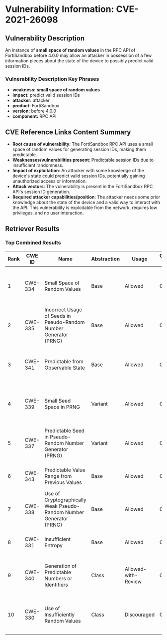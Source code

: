 # Vulnerability Information: CVE-2021-26098

## Vulnerability Description
An instance of **small space of random values** in the RPC API of FortiSandbox before 4.0.0 may allow an attacker in possession of a few information pieces about the state of the device to possibly predict valid session IDs.

### Vulnerability Description Key Phrases
- **weakness:** **small space of random values**
- **impact:** predict valid session IDs
- **attacker:** attacker
- **product:** FortiSandbox
- **version:** before 4.0.0
- **component:** RPC API

## CVE Reference Links Content Summary
- **Root cause of vulnerability**: The FortiSandbox RPC API uses a small space of random values for generating session IDs, making them predictable.
- **Weaknesses/vulnerabilities present**: Predictable session IDs due to insufficient randomness.
- **Impact of exploitation**: An attacker with some knowledge of the device's state could predict valid session IDs, potentially gaining unauthorized access or information.
- **Attack vectors**: The vulnerability is present in the FortiSandbox RPC API's session ID generation.
- **Required attacker capabilities/position**: The attacker needs some prior knowledge about the state of the device and a valid way to interact with the API. This vulnerability is exploitable from the network, requires low privileges, and no user interaction.

## Retriever Results

### Top Combined Results

| Rank | CWE ID | Name | Abstraction | Usage | Combined Score | Retrievers | Individual Scores |
|------|--------|------|-------------|-------|---------------|------------|-------------------|
| 1 | CWE-334 | Small Space of Random Values | Base | Allowed | 0.7766 | dense, sparse, graph | dense: 0.680, sparse: 0.368, graph: 0.632 |
| 2 | CWE-335 | Incorrect Usage of Seeds in Pseudo-Random Number Generator (PRNG) | Base | Allowed | 0.6804 | dense, sparse, graph | dense: 0.495, sparse: 0.205, graph: 0.882 |
| 3 | CWE-341 | Predictable from Observable State | Base | Allowed | 0.6085 | dense, sparse, graph | dense: 0.512, sparse: 0.214, graph: 0.642 |
| 4 | CWE-339 | Small Seed Space in PRNG | Variant | Allowed | 0.5700 | dense, sparse, graph | dense: 0.498, sparse: 0.188, graph: 0.729 |
| 5 | CWE-337 | Predictable Seed in Pseudo-Random Number Generator (PRNG) | Variant | Allowed | 0.5334 | dense, sparse, graph | dense: 0.532, sparse: 0.204, graph: 0.545 |
| 6 | CWE-343 | Predictable Value Range from Previous Values | Base | Allowed | 0.3589 | dense, sparse | dense: 0.502, sparse: 0.188 |
| 7 | CWE-338 | Use of Cryptographically Weak Pseudo-Random Number Generator (PRNG) | Base | Allowed | 0.3570 | dense, sparse | dense: 0.509, sparse: 0.179 |
| 8 | CWE-331 | Insufficient Entropy | Base | Allowed | 0.3551 | dense, sparse | dense: 0.501, sparse: 0.183 |
| 9 | CWE-340 | Generation of Predictable Numbers or Identifiers | Class | Allowed-with-Review | 0.3072 | dense, sparse, graph | dense: 0.513, sparse: 0.225, graph: 0.385 |
| 10 | CWE-330 | Use of Insufficiently Random Values | Class | Discouraged | 0.2354 | dense, sparse, graph | dense: 0.521, sparse: 0.222, graph: 0.387 |

